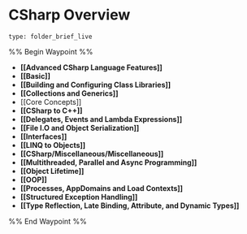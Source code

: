 # CSharp Overview
 
```ccard
type: folder_brief_live
```
 
%% Begin Waypoint %%
- **[[Advanced CSharp Language Features]]**
- **[[Basic]]**
- **[[Building and Configuring Class Libraries]]**
- **[[Collections and Generics]]**
- [[Core Concepts]]
- **[[CSharp to C++]]**
- **[[Delegates, Events and Lambda Expressions]]**
- **[[File I.O and Object Serialization]]**
- **[[Interfaces]]**
- **[[LINQ to Objects]]**
- **[[CSharp/Miscellaneous/Miscellaneous]]**
- **[[Multithreaded, Parallel and Async Programming]]**
- **[[Object Lifetime]]**
- **[[OOP]]**
- **[[Processes, AppDomains and Load Contexts]]**
- **[[Structured Exception Handling]]**
- **[[Type Reflection, Late Binding, Attribute, and Dynamic Types]]**

%% End Waypoint %%